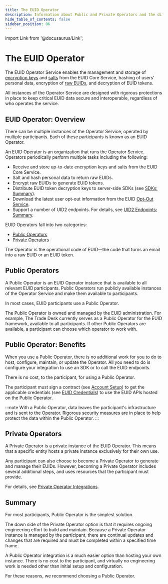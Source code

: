 ```yaml
---
title: The EUID Operator
description: Information about Public and Private Operators and the differences between them.
hide_table_of_contents: false
sidebar_position: 06
---
```


import Link from '@docusaurus/Link';

# The EUID Operator

The EUID Operator Service enables the management and storage of <a href="../ref-info/glossary-uid#gl-encryption-key">encryption keys</a> and [salts](../ref-info/glossary-uid.md#gl-salt) from the EUID Core Service, hashing of users' <Link href="../ref-info/glossary-uid#gl-personal-data">personal data</Link>, encryption of [raw EUIDs](../ref-info/glossary-uid.md#gl-raw-euid), and decryption of <Link href="../ref-info/glossary-uid#gl-euid-token">EUID tokens</Link>.

All instances of the Operator Service are designed with rigorous protections in place to keep critical EUID data secure and interoperable, regardless of who operates the service.

## EUID Operator: Overview

There can be multiple instances of the Operator Service, operated by multiple participants. Each of these participants is known as an EUID Operator.

An EUID Operator is an organization that runs the Operator Service. Operators periodically perform multiple tasks including the following:

- Receive and store up-to-date encryption keys and salts from the EUID Core Service.
- Salt and hash <Link href="../ref-info/glossary-uid#gl-personal-data">personal data</Link> to return raw EUIDs.
- Encrypt raw EUIDs to generate EUID tokens.
- Distribute EUID token decryption keys to server-side SDKs (see [SDKs: Summary](../sdks/summary-sdks.md)).
- Download the latest user opt-out information from the EUID <a href="glossary-uid#gl-opt-out-service">Opt-Out Service</a>.
- Support a number of UID2 endpoints. For details, see [UID2 Endpoints: Summary](../endpoints/summary-endpoints.md).

EUID Operators fall into two categories:

- [Public Operators](#public-operators)
- [Private Operators](#private-operators)

The Operator is the operational code of EUID&#8212;the code that turns an email into a raw EUID or an EUID token.

## Public Operators

A Public Operator is an EUID Operator instance that is available to all relevant EUID participants. Public Operators run publicly available instances of the Operator Service and make them available to participants.

In most cases, EUID participants use a Public Operator.

The Public Operator is owned and managed by the EUID administration. For example, The Trade Desk currently serves as a Public Operator for the EUID framework, available to all participants. If other Public Operators are available, a participant can choose which operator to work with.

## Public Operator: Benefits

When you use a Public Operator, there is no additional work for you to do to host, configure, maintain, or update the Operator. All you need to do is configure your integration to use an SDK or to call the EUID endpoints.

There is no cost, to the participant, for using a Public Operator.

The participant must sign a contract (see [Account Setup](../getting-started/gs-account-setup.md)) to get the applicable credentials (see [EUID Credentials](../getting-started/gs-credentials.md)) to use the EUID APIs hosted on the Public Operator.

:::note
With a Public Operator, data leaves the participant's infrastructure and is sent to the Operator. Rigorous security measures are in place to help protect the data within the Public Operator.
:::

## Private Operators

A Private Operator is a private instance of the EUID Operator. This means that a specific entity hosts a private instance exclusively for their own use.

Any participant can also choose to become a Private Operator to generate and manage their EUIDs. However, becoming a Private Operator includes several additional steps, and uses resources that the participant must provide.

For details, see [Private Operator Integrations](../guides/integration-options-private-operator.md).

## Summary

For most participants, Public Operator is the simplest solution.

The down side of the Private Operator option is that it requires ongoing engineering effort to build and maintain. Because a Private Operator instance is managed by the participant, there are continual updates and changes that are required and must be completed within a specified time frame.

A Public Operator integration is a much easier option than hosting your own instance. There is no cost to the participant, and virtually no engineering work is needed other than initial setup and configuration.

For these reasons, we recommend choosing a Public Operator. 
